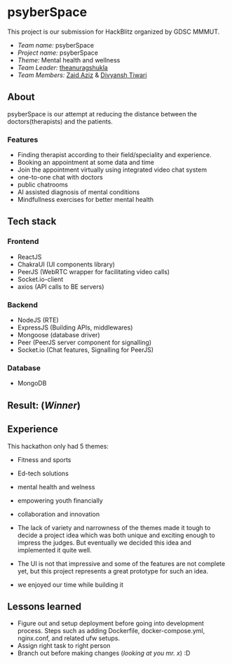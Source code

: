 # psyberSpace

This project is our submission for HackBlitz organized by GDSC MMMUT. 

- *Team name:* psyberSpace
- *Project name:* psyberSpace
- *Theme:* Mental health and wellness
- *Team Leader:* [theanuragshukla](https://github.com/theanuragshukla) 
- *Team Members:* [Zaid Aziz](https://github.com/zaidaziz) & [Divyansh Tiwari](https://github.com/DivyanshTiwari001)

## About
psyberSpace is our attempt at reducing the distance between the doctors(therapists) and the patients.

### Features
- Finding therapist according to their field/speciality and experience.
- Booking an appointment at some data and time
- Join the appointment virtually using integrated video chat system
- one-to-one chat with doctors
- public chatrooms
- AI assisted diagnosis of mental conditions
- Mindfullness exercises for better mental health

## Tech stack
### Frontend
- ReactJS
- ChakraUI (UI components library)
- PeerJS (WebRTC wrapper for facilitating video calls)
- Socket.io-client
- axios (API calls to BE servers)

### Backend
- NodeJS (RTE)
- ExpressJS (Building APIs, middlewares)
- Mongoose (database driver)
- Peer (PeerJS server component for signalling)
- Socket.io (Chat features, Signalling for PeerJS)

### Database
- MongoDB

## Result: (_Winner_)

## Experience
This hackathon only had 5 themes: 
- Fitness and sports
- Ed-tech solutions
- mental health and welness
- empowering youth financially
- collaboration and innovation

- The lack of variety and narrowness of the themes made it tough to decide a project idea which was both unique and exciting enough to impress the judges. But eventually we decided this idea and implemented it quite well.
- The UI is not that impressive and some of the features are not complete yet, but this project represents a great prototype for such an idea.
- we enjoyed our time while building it

## Lessons learned
- Figure out and setup deployment before going into development process. Steps such as adding Dockerfile, docker-compose.yml, nginx.conf, and related ufw setups.
- Assign right task to right person
- Branch out before making changes (_looking at you mr. x_) :D

